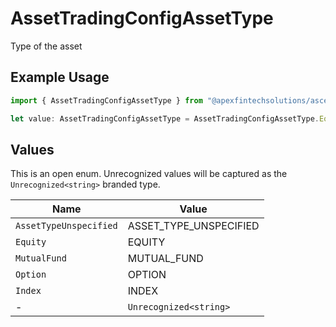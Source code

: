 # AssetTradingConfigAssetType

Type of the asset

## Example Usage

```typescript
import { AssetTradingConfigAssetType } from "@apexfintechsolutions/ascend-sdk/models/components";

let value: AssetTradingConfigAssetType = AssetTradingConfigAssetType.Equity;
```

## Values

This is an open enum. Unrecognized values will be captured as the `Unrecognized<string>` branded type.

| Name                   | Value                  |
| ---------------------- | ---------------------- |
| `AssetTypeUnspecified` | ASSET_TYPE_UNSPECIFIED |
| `Equity`               | EQUITY                 |
| `MutualFund`           | MUTUAL_FUND            |
| `Option`               | OPTION                 |
| `Index`                | INDEX                  |
| -                      | `Unrecognized<string>` |